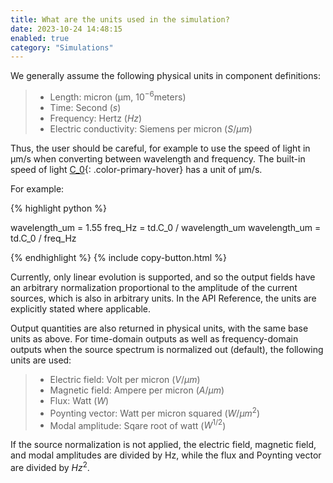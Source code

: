 ```yaml
---
title: What are the units used in the simulation?
date: 2023-10-24 14:48:15
enabled: true
category: "Simulations"
---
```

We generally assume the following physical units in component definitions:

> * Length: micron (μm, $10^{-6}$​​​ meters)
> * Time: Second ($s$)
> * Frequency: Hertz ($Hz$)
> * Electric conductivity: Siemens per micron ($S/μm$)

Thus, the user should be careful, for example to use the speed of light in μm/s when converting between wavelength and frequency. The built-in speed of light [C\_0](https://docs.flexcompute.com/projects/tidy3d/en/latest/api/_autosummary/tidy3d.C_0.html#tidy3d.C_0){: .color-primary-hover} has a unit of μm/s.

For example:

<div markdown class="code-snippet">{% highlight python %}

wavelength_um = 1.55
freq_Hz = td.C_0 / wavelength_um
wavelength_um = td.C_0 / freq_Hz

{% endhighlight %}
{% include copy-button.html %}</div>



Currently, only linear evolution is supported, and so the output fields have an arbitrary normalization proportional to the amplitude of the current sources, which is also in arbitrary units. In the API Reference, the units are explicitly stated where applicable.

Output quantities are also returned in physical units, with the same base units as above. For time-domain outputs as well as frequency-domain outputs when the source spectrum is normalized out (default), the following units are used:

> * Electric field: Volt per micron ($V/μm$)
> * Magnetic field: Ampere per micron ($A/μm$)
> * Flux: Watt ($W$)
> * Poynting vector: Watt per micron squared ($W/μm^{2}$​​​​​)
> * Modal amplitude: Sqare root of watt ($W^{1/2}$​​​​​)

If the source normalization is not applied, the electric field, magnetic field, and modal amplitudes are divided by Hz, while the flux and Poynting vector are divided by $Hz^{2}$.
